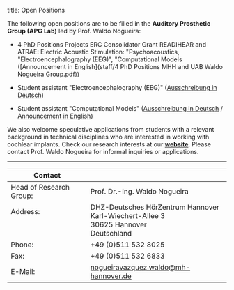 title: Open Positions


The following open positions are to be filled in the **Auditory Prosthetic Group (APG Lab)** led by Prof. Waldo Nogueira:
- 4 PhD Positions Projects ERC Consolidator Grant READIHEAR and ATRAE: Electric Acoustic Stimulation: "Psychoacoustics, "Electroencephalography (EEG)", "Computational Models ([Announcement in English](staff/4 PhD Positions MHH and UAB Waldo Nogueira Group.pdf))

- Student assistant "Electroencephalography (EEG)" ([Ausschreibung in Deutsch](staff/Ausschreibung_APG_HiWi_EEG_deutsch.pdf))

- Student assistant "Computational Models" ([Ausschreibung in Deutsch](staff/Ausschreibung_APG_HiWi_Modellierung_deutsch.pdf) / [Announcement in English](staff/Ausschreibung_APG_HiWi_Modeling_english.pdf))

We also welcome speculative applications from students with a relevant background in technical disciplines who are interested in working with cochlear implants. 
Check our research interests at our [**website**](https://vianna.uber.space/01_workgroups/nogueira.html). 
Please contact Prof. Waldo Nogueira for informal inquiries or applications.

---

| Contact                 |                            |
| ------------------------|--------------------------- |
| Head of Research Group:<br>          | Prof. Dr.-Ing. Waldo Nogueira|
| Address: <br><br><br>   | DHZ-Deutsches HörZentrum Hannover<br> Karl-Wiechert-Allee 3 <br> 30625 Hannover <br> Deutschland |
| Phone:                  | +49 (0)511 532 8025 |
| Fax:                    | +49 (0)511 532 6833 |
| E-Mail:                 |<nogueiravazquez.waldo@mh-hannover.de>|
